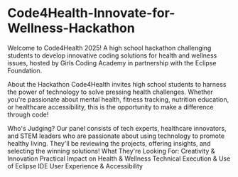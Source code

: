 # Code4Health-Innovate-for-Wellness-Hackathon
Welcome to Code4Health 2025! A high school hackathon challenging students to develop innovative coding solutions for health and wellness issues, hosted by Girls Coding Academy in partnership with the Eclipse Foundation.

About the Hackathon
Code4Health invites high school students to harness the power of technology to solve pressing health challenges. Whether you're passionate about mental health, fitness tracking, nutrition education, or healthcare accessibility, this is the opportunity to make a difference through code!

Who's Judging?
Our panel consists of tech experts, healthcare innovators, and STEM leaders who are passionate about using technology to promote healthy living. They'll be reviewing the projects, offering insights, and selecting the winning solutions!
What They're Looking For:
Creativity & Innovation
Practical Impact on Health & Wellness
Technical Execution & Use of Eclipse IDE
User Experience & Accessibility
